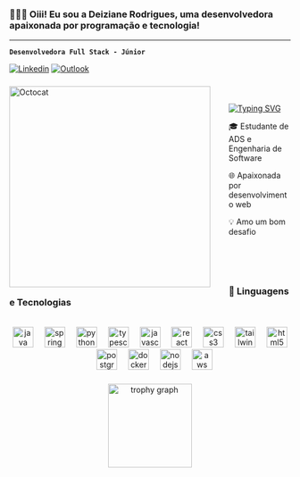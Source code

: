 ### 👩🏼‍💻 Oiii! Eu sou a Deiziane Rodrigues, uma desenvolvedora apaixonada por programação e tecnologia!

---

**`Desenvolvedora Full Stack - Júnior`**  

[![Linkedin](https://img.shields.io/badge/LinkedIn-0077B5?style=for-the-badge&logo=linkedin&logoColor=white)](https://www.linkedin.com/in/deizianer/)
[![Outlook](https://img.shields.io/badge/Outlook-0078D4?style=for-the-badge&logo=microsoft-outlook&logoColor=white)](mailto:deizianerodriguesdev@hotmail.com)

###

<div>
  <img align="left" alt="Octocat" src="https://i.imgur.com/WqX6UcF.png?raw=true" style="height:360px; padding-right:30px;" />
</div>

<br>

[![Typing SVG](https://readme-typing-svg.demolab.com?font=Fira+Code&pause=1000&color=F744D5&center=true&vCenter=true&width=435&lines=Bem-vindo(a)+ao+meu+perfil!%E2%9C%A8)](https://git.io/typing-svg)
<br>
<div>
  <p>🎓 Estudante de ADS e Engenharia de Software</p>
  <p>🌐 Apaixonada por desenvolvimento web</p>
  <p>💡 Amo um bom desafio</p>
</div>

<br>
<br>
<br>
<h3 align="left">🤖 Linguagens e Tecnologias</h3>
<br>
<div align="center">
  <img src="https://cdn.jsdelivr.net/gh/devicons/devicon/icons/java/java-original.svg" style="height:37px;" alt="java logo" />
  <img width="12" />
  <img src="https://cdn.jsdelivr.net/gh/devicons/devicon/icons/spring/spring-original.svg" style="height:37px;" alt="spring logo" />
  <img width="12" />
  <img src="https://cdn.jsdelivr.net/gh/devicons/devicon/icons/python/python-original.svg" style="height:37px;" alt="python logo" />
  <img width="12" />
  <img src="https://cdn.jsdelivr.net/gh/devicons/devicon/icons/typescript/typescript-original.svg" style="height:37px;" alt="typescript logo" />
  <img width="12" />
  <img src="https://cdn.jsdelivr.net/gh/devicons/devicon/icons/javascript/javascript-original.svg" style="height:37px;" alt="javascript logo" />
  <img width="12" />
  <img src="https://cdn.jsdelivr.net/gh/devicons/devicon/icons/react/react-original.svg" style="height:37px;" alt="react logo" />
  <img width="12" />
  <img src="https://cdn.jsdelivr.net/gh/devicons/devicon/icons/css3/css3-original.svg" style="height:37px;" alt="css3 logo" />
  <img width="12" />
  <img src="https://www.vectorlogo.zone/logos/tailwindcss/tailwindcss-icon.svg" style="height:37px;" alt="tailwind logo" />
  <img width="12" />
  <img src="https://cdn.jsdelivr.net/gh/devicons/devicon/icons/html5/html5-original.svg" style="height:37px;" alt="html5 logo" />
  <img width="12" />
  <img src="https://cdn.jsdelivr.net/gh/devicons/devicon/icons/postgresql/postgresql-original.svg" style="height:37px;" alt="postgresql logo" />
  <img width="12" />
  <img src="https://cdn.jsdelivr.net/gh/devicons/devicon/icons/docker/docker-original.svg" style="height:37px;" alt="docker logo" />
  <img width="12" />
  <img src="https://cdn.jsdelivr.net/gh/devicons/devicon/icons/nodejs/nodejs-original.svg" style="height:37px;" alt="nodejs logo" />
  <img width="12" />
  <img src="https://upload.wikimedia.org/wikipedia/commons/9/93/Amazon_Web_Services_Logo.svg" style="height:37px;" alt="aws logo" />
</div>

###

<div align="center">
  <img src="https://github-profile-trophy.vercel.app?username=Deizirrs&theme=dracula&column=-1&row=1&margin-w=8&margin-h=8&no-bg=true&no-frame=true&order=4" style="height:150px;" alt="trophy graph" />
</div>

